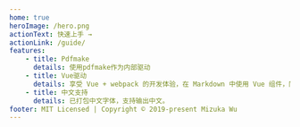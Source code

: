 ```yaml
---
home: true
heroImage: /hero.png
actionText: 快速上手 →
actionLink: /guide/
features:
    - title: Pdfmake
      details: 使用pdfmake作为内部驱动
    - title: Vue驱动
      details: 享受 Vue + webpack 的开发体验，在 Markdown 中使用 Vue 组件，同时可以使用 Vue 来开发自定义主题。
    - title: 中文支持
      details: 已打包中文字体，支持输出中文。
footer: MIT Licensed | Copyright © 2019-present Mizuka Wu
---
```

